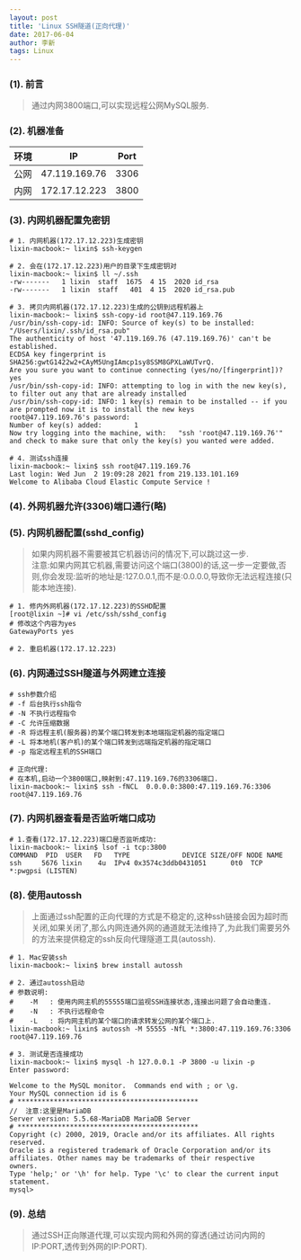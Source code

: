 ```yaml
---
layout: post
title: 'Linux SSH隧道(正向代理)'
date: 2017-06-04
author: 李新
tags: Linux
---
```


### (1). 前言
> 通过内网3800端口,可以实现远程公网MySQL服务.   

### (2). 机器准备

|  环境    | IP             | Port   |
|  ----   | ----           | ----   |
| 公网     | 47.119.169.76  | 3306   |
| 内网     | 172.17.12.223  | 3800   |

### (3). 内网机器配置免密钥
```
# 1. 内网机器(172.17.12.223)生成密钥
lixin-macbook:~ lixin$ ssh-keygen

# 2. 会在(172.17.12.223)用户的目录下生成密钥对
lixin-macbook:~ lixin$ ll ~/.ssh
-rw-------   1 lixin  staff  1675  4 15  2020 id_rsa
-rw-------   1 lixin  staff   401  4 15  2020 id_rsa.pub

# 3. 拷贝内网机器(172.17.12.223)生成的公钥到远程机器上
lixin-macbook:~ lixin$ ssh-copy-id root@47.119.169.76
/usr/bin/ssh-copy-id: INFO: Source of key(s) to be installed: "/Users/lixin/.ssh/id_rsa.pub"
The authenticity of host '47.119.169.76 (47.119.169.76)' can't be established.
ECDSA key fingerprint is SHA256:gwtG1422w2+CAyM5UngIAmcp1sy8SSM8GPXLaWUTvrQ.
Are you sure you want to continue connecting (yes/no/[fingerprint])? yes
/usr/bin/ssh-copy-id: INFO: attempting to log in with the new key(s), to filter out any that are already installed
/usr/bin/ssh-copy-id: INFO: 1 key(s) remain to be installed -- if you are prompted now it is to install the new keys
root@47.119.169.76's password:
Number of key(s) added:        1
Now try logging into the machine, with:   "ssh 'root@47.119.169.76'"
and check to make sure that only the key(s) you wanted were added.

# 4. 测试ssh连接
lixin-macbook:~ lixin$ ssh root@47.119.169.76
Last login: Wed Jun  2 19:09:28 2021 from 219.133.101.169
Welcome to Alibaba Cloud Elastic Compute Service !
```
### (4). 外网机器允许(3306)端口通行(略)

### (5). 内网机器配置(sshd_config)
> 如果内网机器不需要被其它机器访问的情况下,可以跳过这一步.    
> 注意:如果内网其它机器,需要访问这个端口(3800)的话,这一步一定要做,否则,你会发现:监听的地址是:127.0.0.1,而不是:0.0.0.0,导致你无法远程连接(只能本地连接).  

```
# 1. 修内外网机器(172.17.12.223)的SSHD配置
[root@lixin ~]# vi /etc/ssh/sshd_config
# 修改这个内容为yes
GatewayPorts yes

# 2. 重启机器(172.17.12.223)
```
### (6). 内网通过SSH隧道与外网建立连接
```
# ssh参数介绍
# -f 后台执行ssh指令
# -N 不执行远程指令
# -C 允许压缩数据
# -R 将远程主机(服务器)的某个端口转发到本地端指定机器的指定端口
# -L 将本地机(客户机)的某个端口转发到远端指定机器的指定端口
# -p 指定远程主机的SSH端口

# 正向代理:
# 在本机,启动一个3800端口,映射到:47.119.169.76的3306端口.
lixin-macbook:~ lixin$ ssh -fNCL  0.0.0.0:3800:47.119.169.76:3306 root@47.119.169.76
```
### (7). 内网机器查看是否监听端口成功
```
# 1.查看(172.17.12.223)端口是否监听成功:
lixin-macbook:~ lixin$ lsof -i tcp:3800
COMMAND  PID  USER   FD   TYPE             DEVICE SIZE/OFF NODE NAME
ssh     5676 lixin    4u  IPv4 0x3574c3ddb0431051      0t0  TCP *:pwgpsi (LISTEN)
```
### (8). 使用autossh
> 上面通过ssh配置的正向代理的方式是不稳定的,这种ssh链接会因为超时而关闭,如果关闭了,那么内网连通外网的通道就无法维持了,为此我们需要另外的方法来提供稳定的ssh反向代理隧道工具(autossh).

```
# 1. Mac安装ssh
lixin-macbook:~ lixin$ brew install autossh

# 2. 通过autossh启动
# 参数说明:
#    -M   : 使用内网主机的55555端口监视SSH连接状态,连接出问题了会自动重连.
#    -N   : 不执行远程命令
#    -L   : 将内网主机的某个端口的请求转发公网的某个端口上.
lixin-macbook:~ lixin$ autossh -M 55555 -NfL *:3800:47.119.169.76:3306 root@47.119.169.76

# 3. 测试是否连接成功
lixin-macbook:~ lixin$ mysql -h 127.0.0.1 -P 3800 -u lixin -p
Enter password:

Welcome to the MySQL monitor.  Commands end with ; or \g.
Your MySQL connection id is 6
# *********************************************
//  注意:这里是MariaDB
Server version: 5.5.68-MariaDB MariaDB Server
# *********************************************
Copyright (c) 2000, 2019, Oracle and/or its affiliates. All rights reserved.
Oracle is a registered trademark of Oracle Corporation and/or its
affiliates. Other names may be trademarks of their respective
owners.
Type 'help;' or '\h' for help. Type '\c' to clear the current input statement.
mysql>
```
### (9). 总结
> 通过SSH正向隊道代理,可以实现内网和外网的穿透(通过访问内网的IP:PORT,透传到外网的IP:PORT).  